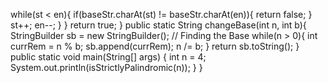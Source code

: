 while(st < en){
if(baseStr.charAt(st) != baseStr.charAt(en)){
return false;
}
st++;
en--;
}
}
return true;
}
public static String changeBase(int n, int b){
StringBuilder sb = new StringBuilder();
// Finding the Base
while(n > 0){
int currRem = n % b;
sb.append(currRem);
n /= b;
}
return sb.toString();
}
public static void main(String[] args) {
int n = 4;
System.out.println(isStrictlyPalindromic(n));
}
}
```
​